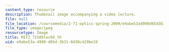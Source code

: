 ```yaml
---
content_type: resource
description: Thumbnail image accompanying a video lecture.
file: null
file_location: /coursemedia/2-71-optics-spring-2009/e9abe53a4990d65d3b318430c429be19_MIT2_71S09lec04_th.jpg
file_type: image/jpeg
resourcetype: Image
title: MIT2_71S09lec04_th
uid: e9abe53a-4990-d65d-3b31-8430c429be19
---
```

